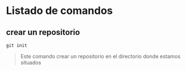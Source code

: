 # Listado de comandos

## crear un repositorio
    git init  
> Este comando crear un repositorio en el directorio donde estamos situados

